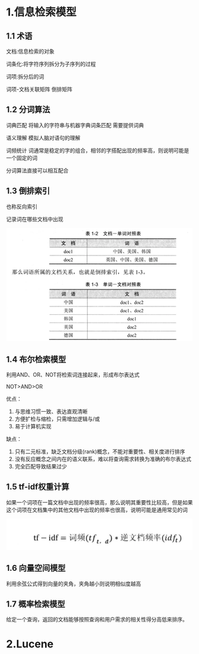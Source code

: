 # 1.信息检索模型

## 1.1 术语

文档:信息检索的对象

词条化:将字符序列拆分为子序列的过程

词项:拆分后的词

词项-文档关联矩阵 倒排矩阵



## 1.2 分词算法

词典匹配 将输入的字符串与机器字典词条匹配 需要提供词典

语义理解 模拟人脑对语句的理解

词频统计 词通常是稳定的字的组合，相邻的字搭配出现的频率高，则说明可能是一个固定的词

分词算法直接可以相互配合



## 1.3 倒排索引

也称反向索引

记录词在哪些文档中出现

![image-20210105172939623](分布式搜索引擎.assets/image-20210105172939623.png)

## 1.4 布尔检索模型

利用AND、OR、NOT将检索词连接起来，形成布尔表达式

NOT>AND>OR

优点：

1. 与思维习惯一致、表达直观清晰
2. 方便扩检与缩检，只需增加逻辑与/或
3. 易于计算机实现

缺点：

1. 只有二元标准，缺乏文档分级(rank)概念，不能对重要性、相关度进行排序
2. 没有反应概念之间内在的语义联系，难以将查询需求转换为准确的布尔表达式
3. 完全匹配导致结果过少



## 1.5 tf-idf权重计算

如果一个词项在一篇文档中出现的频率很高，那么说明其重要性比较高，但是如果这个词项在文档集中的其他文档中出现的频率也很高，说明可能是通用常见的词

![image-20210105174506228](分布式搜索引擎.assets/image-20210105174506228.png)

## 1.6 向量空间模型

利用余弦公式得到向量的夹角，夹角越小则说明相似度越高



## 1.7 概率检索模型

给定一个查询，返回的文档能够按照查询和用户需求的相关性得分高低来排序。



# 2.Lucene

